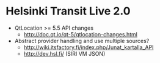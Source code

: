 Helsinki Transit Live 2.0
=========================

* QtLocation >= 5.5 API changes
    - <http://doc.qt.io/qt-5/qtlocation-changes.html>
* Abstract provider handling and use multiple sources?
    - <http://wiki.itsfactory.fi/index.php/Junat_kartalla_API>
    - <http://dev.hsl.fi/> (SIRI VM JSON)

